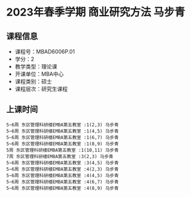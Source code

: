 # 2023年春季学期 商业研究方法 马步青






## 课程信息

- 课程号：MBAD6006P.01
- 学分：2
- 教学类型：理论课
- 开课单位：MBA中心
- 课程类别：硕士
- 课程层次：研究生课程

## 上课时间

```
5~6周 东区管理科研楼EMBA第五教室 :1(2,3) 马步青
5~6周 东区管理科研楼EMBA第五教室 :1(4,5) 马步青
5~6周 东区管理科研楼EMBA第五教室 :1(6,7) 马步青
5~6周 东区管理科研楼EMBA第五教室 :1(8,9) 马步青
5周 东区管理科研楼EMBA第五教室 :1(10,11) 马步青
7周 东区管理科研楼EMBA第五教室 :3(2,3) 马步青
5~6周 东区管理科研楼EMBA第五教室 :3(4,5) 马步青
5~6周 东区管理科研楼EMBA第五教室 :4(2,3) 马步青
5~6周 东区管理科研楼EMBA第五教室 :4(4,5) 马步青
5~6周 东区管理科研楼EMBA第五教室 :4(6,7) 马步青
5~6周 东区管理科研楼EMBA第五教室 :4(8,9) 马步青
```

